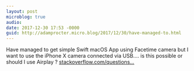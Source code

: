 ```yaml
---
layout: post
microblog: true
audio: 
date: 2017-12-30 17:53 -0000
guid: http://adamprocter.micro.blog/2017/12/30/have-managed-to.html
---
```

Have managed to get simple Swift macOS App using Facetime camera but I want to use the iPhone X camera connected via USB.... is this possible or should I use Airplay ? [stackoverflow.com/questions...](https://stackoverflow.com/questions/47927191/macos-app-using-iphone-camera)
